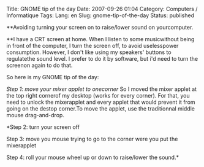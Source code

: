 Title: GNOME tip of the day
Date: 2007-09-26 01:04
Category: Computers / Informatique
Tags:
Lang: en
Slug: gnome-tip-of-the-day
Status: published

**Avoiding turning your screen on to raise/lower sound on yourcomputer.

**I have a CRT screen at home. When I listen to some musicwithout being in front of the computer, I turn the screen off, to avoid uselesspower consumption. However, I don't like using my speakers' buttons to regulatethe sound level. I prefer to do it by software, but i'd need to turn the screenon again to do that.

So here is my GNOME tip of the day:

*Step 1: move your mixer applet to onecorner*
So I moved the mixer applet at the top right cornerof my desktop (works for every corner). For that, you need to unlock the mixerapplet and every applet that would prevent it from going on the destop corner.To move the applet, use the traditionnal middle mouse drag-and-drop.

*Step 2: turn your screen off

Step 3: move you mouse trying to go to the corner were you put the mixerapplet

Step 4: roll your mouse wheel up or down to raise/lower the sound.*
